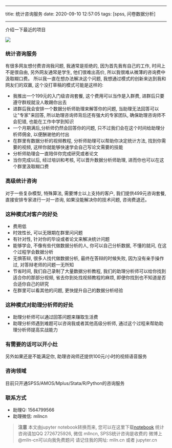 
---

title: 统计咨询服务
date: 2020-09-10 12:57:05
tags: [spss, 问卷数据分析]

---

介绍一下最近的项目

<!--more-->
<!-- toc -->

<img src="imgs/fulo-03-01.png">

### 统计咨询服务

有很多网友想付费咨询我问题, 我通常是拒绝的, 因为首先我有自己的工作, 时间上不是很自由, 另外网友通常是学生, 他们很难出高价, 所以我很难从微薄的咨询费中汲取糊口费。 所以我一直在想办法解决这个问题, 我想通过模式的创新来达到我和网友们的双赢, 这个没打草稿的模式可能是这样的:

- 我推出一个199元的入门级咨询套餐, 这个费用可以当作是入群费, 进群后只要遵守群规就没人敢踢你出去
- 进群后我会安排一个数据分析师助理来解答你的问题, 当助理无法回答可以让"专家"来回答, 所以助理咨询师背后还有强大的专家团队, 确保助理咨询师不会犯错, 也能在工作中学到知识
- 一个月期满后,分析师仍然会回答你的问题, 只不过我们会在这个时间给助理分析师佣金, 以便酬谢他的付出
- 在群里有数据分析的视频教程, 分析师助理可以帮助你决定统计方法, 找到你需要的视频, 这样你就能够快速学会自己写论文需要的技能
- 分析师助理会一直陪伴你完成研究或者论文
- 当你完成以后, 经过培训和考核, 可以晋升数据分析师助理, 进而你也可以在这个群里汲取糊口费


### 高级统计咨询

对于一些复杂模型, 特殊算法, 需要博士以上支持的客户, 我们提供499元咨询套餐, 直接安排专家进行一对一咨询, 如果没能解决你的技术问题, 咨询费退还。


### 这种模式对客户的好处

- 费用低
- 时效性长, 可以无限期在群里问问题
- 有针对性, 针对你的毕设或者论文来解决统计问题
- 能够学会, 不像有些代做数据分析的人, 你可以自己分析数据, 不懂的就问, 在这个过程学会数据分析
- 无惧答辩, 很多人找代做数据分析, 最终在答辩的时候失败, 因为没有亲手操作过, 对答辩老师的问题一无所知
- 节省时间, 我们自己录制了大量数据分析教程, 我们的助理分析师可以给你找到适合你的那部分视频, 省去你到处找视频教程的麻烦, 即便你找到也不知道是否合适你自己的研究
- 在群里可以看其他的问题, 更快提升自己的数据分析经验

### 这种模式对助理分析师的好处

- 助理分析师可以通过回答问题来赚取生活费
- 助理分析师遇到难题可以咨询我或者其他高级分析师, 通过这个过程来帮助助理分析师提高实战能力


### 有需要的话可以开小灶

另外如果还是不能满足你, 助理咨询师还提供100元/小时的视频语音服务


### 咨询领域

目前只开通SPSS/AMOS/Mplus/Stata/R/Python的咨询服务

### 联系方式

- 助理Q: 1564799566
- 助理微信: mllncn


> **注意**
> 本文由jupyter notebook转换而来, 您可以在这里下载[notebook](附录03-统计咨询服务.ipynb)
> 统计咨询请加QQ 2726725926, 微信 mllncn,  SPSS统计咨询是收费的
> 微博上@mlln-cn可以向我免费题问
> 请记住我的网址: mlln.cn 或者 jupyter.cn
